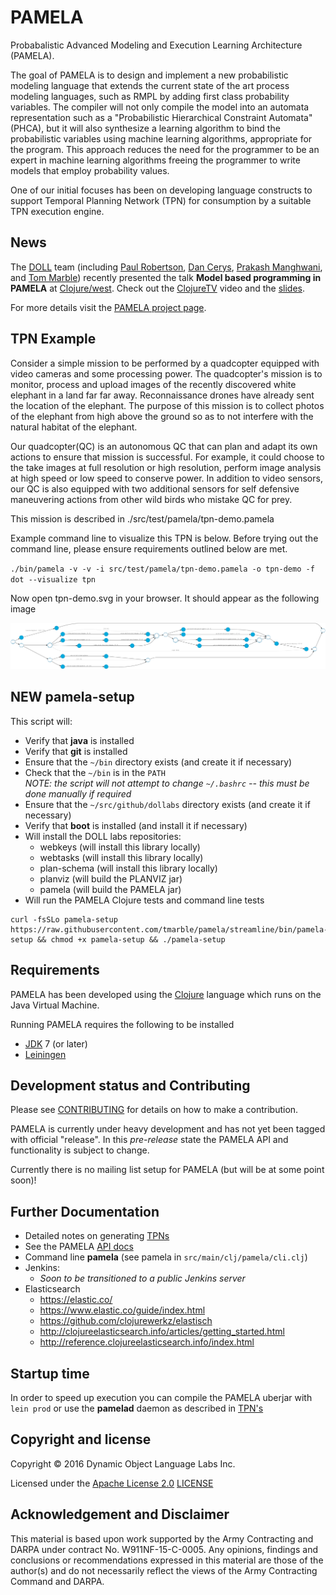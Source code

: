 # PAMELA

Probabalistic Advanced Modeling and Execution Learning Architecture (PAMELA).

The goal of PAMELA is to design and implement a new probabilistic
modeling language that extends the current state of the art process modeling
languages, such as RMPL by adding first class probability
variables. The compiler will not only compile the model into an
automata representation such as a "Probabilistic Hierarchical
Constraint Automata" (PHCA), but it will also synthesize a learning
algorithm to bind the probabilistic variables using machine learning
algorithms, appropriate for the program. This approach reduces the
need for the programmer to be an expert in machine learning algorithms
freeing the programmer to write models that employ probability values.

One of our initial focuses has been on developing language constructs to support Temporal
Planning Network (TPN) for consumption by a suitable TPN execution engine.

## News

The [DOLL](http://dollabs.com/) team (including
[Paul Robertson](https://twitter.com/DrPaulRobertson),
[Dan Cerys](https://twitter.com/dcerys),
[Prakash Manghwani](https://twitter.com/manghwani), and
[Tom Marble](https://twitter.com/tmarble)) recently presented
the talk **Model based programming in PAMELA** at
[Clojure/west](http://clojurewest.org/speakers#tmarble).
Check out the [ClojureTV](https://youtu.be/WLovW6hlYHM) video
and the [slides](doc/slides/ClojureWestHelloPamela.pdf).

For more details visit the [PAMELA project page](http://dollabs.com/projects/pamela).

## TPN Example

Consider a simple mission to be performed by a quadcopter equipped with video cameras and
some processing power. The quadcopter's mission is to monitor, process and upload images
of the recently discovered white elephant in a land far far away.  Reconnaissance drones
have already sent the location of the elephant.  The purpose of this mission is to
collect photos of the elephant from high above the ground so as to not interfere with the
natural habitat of the elephant.

Our quadcopter(QC) is an autonomous QC that can plan and adapt its own actions to ensure
that mission is successful. For example, it could choose to the take images at full resolution or
high resolution, perform image analysis at high speed or low speed to conserve power. In
addition to video sensors, our QC is also equipped with two additional sensors for self defensive
maneuvering actions from other wild birds who mistake QC for prey.

This mission is described in ./src/test/pamela/tpn-demo.pamela

Example command line to visualize this TPN is below. Before trying out the command line, please ensure requirements outlined below are met.

`./bin/pamela -v -v -i src/test/pamela/tpn-demo.pamela -o tpn-demo -f dot --visualize tpn
`

Now open tpn-demo.svg in your browser. It should appear as the following image

![TPN](doc/tpn-demo.png)

## NEW pamela-setup

This script will:
* Verify that **java** is installed
* Verify that **git** is installed
* Ensure that the `~/bin` directory exists (and create it if necessary)
* Check that the `~/bin` is in the `PATH`<br/>
  _NOTE: the script will not attempt to change `~/.bashrc` -- this must be done manually if required_
* Ensure that the `~/src/github/dollabs` directory exists (and create it if necessary)
* Verify that **boot** is installed (and install it if necessary)
* Will install the DOLL labs repositories:
  - webkeys (will install this library locally)
  - webtasks (will install this library locally)
  - plan-schema (will install this library locally)
  - planviz (will build the PLANVIZ jar)
  - pamela (will build the PAMELA jar)
* Will run the PAMELA Clojure tests and command line tests

```
curl -fsSLo pamela-setup https://raw.githubusercontent.com/tmarble/pamela/streamline/bin/pamela-setup && chmod +x pamela-setup && ./pamela-setup
```

## Requirements

PAMELA has been developed using the [Clojure](http://clojure.org)
language which runs on the Java Virtual Machine.

Running PAMELA requires the following to be installed

* [JDK](http://www.oracle.com/technetwork/java/javase/downloads/index.html) 7 (or later)
* [Leiningen](http://leiningen.org/)

## Development status and Contributing

Please see [CONTRIBUTING](CONTRIBUTING.md) for details on
how to make a contribution.

PAMELA is currently under heavy development and has not yet been tagged with
official "release". In this *pre-release* state the PAMELA API and
functionality is subject to change.

Currently there is no mailing list setup for PAMELA (but will be
at some point soon)!

## Further Documentation

* Detailed notes on generating [TPNs](TPN.md)
* See the PAMELA [API docs](http://dollabs.github.io/pamela/doc/)
* Command line **pamela** (see pamela in `src/main/clj/pamela/cli.clj`)
* Jenkins:
    * _Soon to be transitioned to a public Jenkins server_
* Elasticsearch
    * https://elastic.co/
    * https://www.elastic.co/guide/index.html
    * https://github.com/clojurewerkz/elastisch
    * http://clojureelasticsearch.info/articles/getting_started.html
    * http://reference.clojureelasticsearch.info/index.html

## Startup time

In order to speed up execution you can compile the PAMELA uberjar with `lein prod` or use the **pamelad** daemon as described in [TPN's](TPN.md)

## Copyright and license

Copyright © 2016 Dynamic Object Language Labs Inc.

Licensed under the [Apache License 2.0](http://opensource.org/licenses/Apache-2.0) [LICENSE](LICENSE)

## Acknowledgement and Disclaimer

This material is based upon work supported by the Army Contracting and
DARPA under contract No. W911NF-15-C-0005.  Any opinions, findings and
conclusions or recommendations expressed in this material are those of
the author(s) and do not necessarily reflect the views of the Army
Contracting Command and DARPA.
